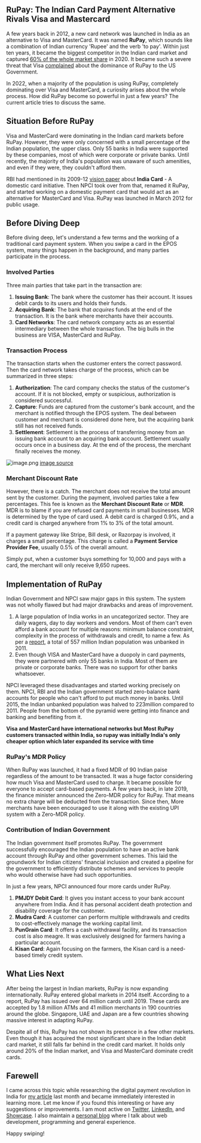 ## RuPay: The Indian Card Payment Alternative Rivals Visa and Mastercard

A few years back in 2012, a new card network was launched in India as an alternative to Visa and MasterCard. It was named **RuPay**, which sounds like a combination of Indian currency 'Rupee' and the verb 'to pay'. Within just ten years, it became the biggest competitor in the Indian card market and captured  [60% of the whole market share](https://www.moneycontrol.com/news/business/why-has-rupay-rattled-visa-and-mastercard-7777841.html) in 2020. It became such a severe threat that Visa [complained](https://www.gadgetsnow.com/tech-news/why-visa-is-complaining-about-rupay-to-the-us-government/articleshow/87972717.cms) about the dominance of RuPay to the US Government.

In 2022, when a majority of the population is using RuPay, completely dominating over Visa and MasterCard, a curiosity arises about the whole process. How did RuPay become so powerful in just a few years? The current article tries to discuss the same.

## Situation Before RuPay

Visa and MasterCard were dominating in the Indian card markets before RuPay. However, they were only concerned with a small percentage of the Indian population, the upper class. Only 55 banks in India were supported by these companies, most of which were corporate or private banks. Until recently, the majority of India's population was unaware of such amenities, and even if they were, they couldn't afford them.

RBI had mentioned in its 2009-12 [vision paper](https://rbidocs.rbi.org.in/rdocs/PublicationReport/Pdfs/VDF16022010.pdf) about **India Card** - A domestic card initiative. Then NPCI took over from that, renamed it RuPay, and started working on a  domestic payment card that would act as an alternative for MasterCard and Visa. RuPay was launched in March 2012 for public usage.

## Before Diving Deep

Before diving deep, let's understand a few terms and the working of a traditional card payment system. When you swipe a card in the EPOS system, many things happen in the background, and many parties participate in the process.

### Involved Parties

Three main parties that take part in the transaction are:

1. **Issuing Bank**: The bank where the customer has their account. It issues debit cards to its users and holds their funds.
2. **Acquiring Bank**: The bank that *acquires* funds at the end of the transaction. It is the bank where merchants have their accounts.
3. **Card Networks**: The card network company acts as an essential intermediary between the whole transaction. The big bulls in the business are VISA, MasterCard and RuPay.

### Transaction Process

The transaction starts when the customer enters the correct password. Then the card network takes charge of the process, which can be summarized in three steps:

1. **Authorization**: The card company checks the status of the customer's account. If it is not blocked, empty or suspicious, authorization is considered successful.
2. **Capture**: Funds are captured from the customer's bank account, and the merchant is notified through the EPOS system. The deal between customer and merchant is considered done here, but the acquiring bank still has not received funds.
3. **Settlement**: Settlement is the process of transferring money from an issuing bank account to an acquiring bank account. Settlement usually occurs once in a business day. At the end of the process, the merchant finally receives the money.

![image.png](https://cdn.hashnode.com/res/hashnode/image/upload/v1650646348790/LiaYglxI5.png)
[image source](https://www.jagoinvestor.com/wp-content/uploads/files/Debit-card-processing.jpg)

### Merchant Discount Rate

However, there is a catch. The merchant does not receive the total amount sent by the customer. During the payment, involved parties take a few percentages. This fee is known as the **Merchant Discount Rate** or **MDR**. MDR is to blame if you are refused card payments in small businesses. MDR is determined by the type of card used. A debit card is charged 0.9%, and a credit card is charged anywhere from 1% to 3% of the total amount.

If a payment gateway like Stripe, Bill desk, or Razorpay is involved, it charges a small percentage. This charge is called a **Payment Service Provider Fee**, usually 0.5% of the overall amount.

Simply put, when a customer buys something for 10,000 and pays with a card, the merchant will only receive 9,650 rupees.

## Implementation of RuPay

Indian Government and NPCI saw major gaps in this system. The system was not wholly flawed but had major drawbacks and areas of improvement.

1. A large population of India works in an uncategorized sector. They are daily wagers, day to day workers and vendors. Most of them can't even afford a bank account for multiple reasons: minimum balance constraint, complexity in the process of withdrawals and credit, to name a few. As per a [report](https://www.ibef.org/news/indias-unbanked-population-halves-to-233-million), a total of 557 million Indian population was unbanked in 2011.
2. Even though VISA and MasterCard have a duopoly in card payments, they were partnered with only 55 banks in India. Most of them are private or corporate banks. There was no support for other banks whatsoever.

NPCI leveraged these disadvantages and started working precisely on them. NPCI, RBI and the Indian government started zero-balance bank accounts for people who can't afford to put much money in banks. Until 2015, the Indian unbanked population was halved to 223million compared to 2011. People from the bottom of the pyramid were getting into finance and banking and benefiting from it.

**Visa and MasterCard have international networks but Most RuPay customers transacted within India, so rupay was initially India's only cheaper option which later expanded its service with time**

### RuPay's MDR Policy

When RuPay was launched, it had a fixed MDR of 90 Indian paise regardless of the amount to be transacted. It was a huge factor considering how much Visa and MasterCard used to charge. It became possible for everyone to accept card-based payments. A few years back, in late 2019, the finance minister announced the Zero-MDR policy for RuPay. That means no extra charge will be deducted from the transaction.
Since then, More merchants have been encouraged to use it along with the existing UPI system with a Zero-MDR policy.

### Contribution of Indian Government

The Indian government itself promotes RuPay. The government successfully encouraged the Indian population to have an active bank account through RuPay and other government schemes. This laid the groundwork for Indian citizens' financial inclusion and created a pipeline for the government to efficiently distribute schemes and services to people who would otherwise have had such opportunities.

In just a few years, NPCI announced four more cards under RuPay.

1. **PMJDY Debit Card**: It gives you instant access to your bank account anywhere from India. And it has personal accident death protection and disability coverage for the customer.
2. **Mudra Card**: A customer can perform multiple withdrawals and credits to cost-effectively manage the working capital limit.
3. **PunGrain Card**: It offers a cash withdrawal facility, and its transaction cost is also meagre. It was exclusively designed for farmers having a particular account.
4. **Kisan Card**: Again focusing on the farmers, the Kisan card is a need-based timely credit system.

## What Lies Next

After being the largest in Indian markets, RuPay is now expanding internationally. RuPay entered global markets in 2014 itself.  According to a report, RuPay has issued over 64 million cards until 2019. These cards are accepted by 1.8 million ATMs and 41 million merchants in 190 countries around the globe. Singapore, UAE and Japan are a few countries showing massive interest in adapting RuPay.

Despite all of this, RuPay has not shown its presence in a few other markets. Even though it has acquired the most significant share in the Indian debit card market, it still falls far behind in the credit card market. It holds only around 20% of the Indian market, and Visa and MasterCard dominate credit cards.

## Farewell

I came across this topic while researching the digital payment revolution in India for [my article](https://hackernoon.com/how-india-revolutionised-its-digital-payment-system) last month and became immediately interested in learning more. Let me know if you found this interesting or have any suggestions or improvements. I am most active on [Twitter](https://twitter.com/clumsy_coder), [LinkedIn](https://www.linkedin.com/in/7JKaushal/), and [Showcase](https://www.showwcase.com/clumsycoder). I also maintain a [personal blog](https://clumsycoder.hashnode.dev/) where I talk about web development, programming and general experience.

Happy swiping!